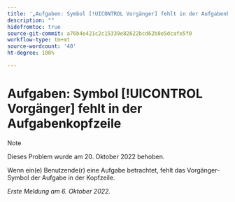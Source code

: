 ```yaml
---
title: '„Aufgaben: Symbol [!UICONTROL Vorgänger] fehlt in der Aufgabenkopfzeile“'
description: ""
hidefromtoc: true
source-git-commit: a76b4e421c2c15339e82622bcd62b8e5dcafe5f0
workflow-type: tm+mt
source-wordcount: '40'
ht-degree: 100%

---
```



# Aufgaben: Symbol [!UICONTROL Vorgänger] fehlt in der Aufgabenkopfzeile

>[!NOTE]
>
>Dieses Problem wurde am 20. Oktober 2022 behoben.

Wenn ein(e) Benutzende(r) eine Aufgabe betrachtet, fehlt das Vorgänger-Symbol der Aufgabe in der Kopfzeile.

_Erste Meldung am 6. Oktober 2022._

